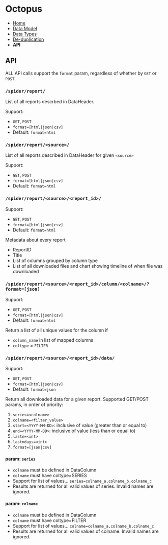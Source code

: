 # Octopus

- [Home](index.md)
- [Data Model](datamodel.md) 
- [Data Types](datatypes.md) 
- [De-duplication](deduplicate.md) 
- **API** 

## API

ALL API calls support the `format` param, regardless of whether by `GET` or `POST`.

### `/spider/report/`

List of all reports descrbed in DataHeader.

Support:
- `GET`, `POST`
- `format=[html|json|csv]` 
- Default: `format=html`

### `/spider/report/<source>/`

List of all reports described in DataHeader for given `<source>`

Support:
- `GET`, `POST`
- `format=[html|json|csv]` 
- Default: `format=html`

### `/spider/report/<source>/<report_id>/`

Support:
- `GET`, `POST`
- `format=[html|json|csv]` 
- Default: `format=html`

Metadata about every report

- ReportID
- Title
- List of columns grouped by column type
- List of all downloaded files and chart showing timeline of when file was downloaded

### `/spider/report/<source>/<report_id>/column/<colname>/?format=[json]`

Support:
- `GET`, `POST`
- `format=[html|json|csv]` 
- Default: `format=html`

Return a list of all unique values for the column if
- `column_name` in list of mapped columns
- `coltype` = `FILTER`

### `/spider/report/<source>/<report_id>/data/`

Support:
- `GET`, `POST`
- `format=[html|json|csv]`
- Default: `format=json`

Return all downloaded data for a given report. Supported GET/POST params, in order of priority:
1. `series=<colname>`
2. `colname=<filter_value>`
3. `start=<YYYY-MM-DD>`: inclusive of value (greater than or equal to)
4. `end=<YYYY-MM-DD>`: inclusive of value (less than or equal to)
5. `lastn=<int>`
6. `lastndays=<int>`
7. `format=[json|csv]`

#### param: `series`

- `colname` must be defined in DataColumn
- `colname` must have coltype=SERIES
- Support for list of values... `series=colname_a,colname_b,colname_c`
- Results are returned for all valid values of series. Invalid names are ignored.

#### param: `colname`

- `colname` must be defined in DataColumn 
- `colname` must have coltype=FILTER
- Support for list of values... `colname=colname_a,colname_b,colname_c`
- Results are returned for all valid values of colname. Invalid names are ignored.
